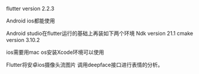 flutter version 2.2.3

Android ios都能使用

Android studio在flutter运行的基础上再装如下两个环境
Ndk version 21.1
cmake version 3.10.2

ios需要用mac os安装Xcode环境可以使用

Flutter将安卓ios摄像头流图片 调用deepface接口进行表情的分析。
